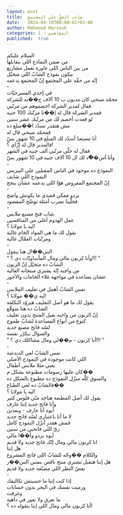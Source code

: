 ```yaml
---
layout: post
title:  صاحب الحقّ علي المجتمع
date:   2024-04-10T00:00:01+03:00
author: Mahmoud Marzouk
categories: 1 - المفاهيم
published:  true
---
```

السلام عليكم\
من ضمن النماذج اللي بنقابلها\
من بين الناس اللي عاوزة تعمل مشاريع\
بيكون نموذج الشابّ اللي متخيّل\
إنّه من حقّه علي المجتمع إنّ المجتمع يدعمه\
-\
في إحدي المسرحيّات\
محمّد صبحي كان مديون ب 10 آلاف ج��يه للشركة\
فقال لمدير الشركة اخصموهم من مرتّبي\
فمدير الشركة قال له إ��تا مرتّبك 100 جنيه\
لو قعدت أخصم لك من مرتّبك عشر سنين\
مش هتقدر تسدّد ا��مبلغ ده\
فمحمّد صبحي قال له\
أنا مستعدّ أسدّد لك المبلغ في 10 شهور بسّ\
فالمدير قال له إزّاي ؟!\
فقال له خلّي مرتّبي ألف جنيه في الشهر\
وأنا أس��ّد لك ال 10 آلاف جنيه في 10 شهور بسّ\
-\
النموذج ده موجود في الناس المقبلين علي البيزنس\
النموذج اللي شايف\
إنّ المجتمع المفروض هوّا اللي يدعمه عشان ينجح\
-\
بردو ممكن قصدي ما يكونش واضح\
فخلّينا نضرب أمثلة توضّح المقصود\
-\
شاب فتح مصنع ملابس\
عمل الهدوم أغلي من المنافسين\
ليه يا مولانا ؟!\
يقول لك ما هي المواد الخام غالية\
ومرتّبات العمّال غالية\
-\
الس��ال هنا بيقول\
\" وأنا كزبون مالي ومال المأساويّات دي ؟!!! \"\
الشابّ ده متخيّل إنّ الزبون\
من واجبه إنّه يشتري منتجاته الغالية\
عشان يساعده في مواجهة غلاء الخامات والأجور\
-\
نفس الشابّ أهمل في تغليف الملابس\
ليه ي�� مولانا ؟!\
يقول لك ما هو أصل التغليف هيزوّد التكلفة\
الشابّ ده هنا متوقّع\
إنّ الزبون من واجبه يقبل المنتج بدون تغليف\
كنوع من أنواع المساعدة لشابّ طموح\
لسّه فاتح مصنع جديد\
والسؤال بيكرّر نفسه\
\" أنا كزبون - م��لي ومال مشاكلك دي ؟!!! \"\
-\
نفس الشابّ لغي الدندشة\
اللي كانت موجودة في النموذج الأصلي\
يعني مثلا ملابس أطفال\
كان عليها رسومات مطبوعة بشكل م��\
والسوق كلّه منزّل النموذج ده مطبوع بالشكل ده\
فالشابّ ده لغي الطباع��\
ليه يا مولانا ؟!\
يقول لك أصل المطبعة هتاخد منّي فلوس كتير\
وأنا فاتح جديد إنتا عارف\
أيوه أنا عارف - وبعدين\
لا ما أنا باعتباري لسّه فاتح جديد\
فمش هقدر أنزّل النموذج كامل\
زيّ اللي فاتحين من سنين\
أيوه بردو وأ��ا مالي\
انا كزبون مالي ومال إنّك فاتح جديد ولا قديم\
هل إنتا\
والكلام ��وجّه للشابّ اللي فاتح المشروع\
هل إنتا هتقبل تشتري منتج ناقص بنفس الس��ر\
بغضّ النظر اللي مصنّعه جديد ولا قديم\
-\
إذا كنت إنتا ما حسبتش تكاليفك\
ورميت نفسك في البحر بدون حسابات\
وغرقت\
ما تغرق ولا تغور في داهية\
أنا كزبون مالي ومال اللي إنتا بتقوله ده ؟!

